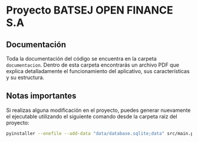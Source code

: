 # Proyecto BATSEJ OPEN FINANCE S.A

## Documentación

Toda la documentación del código se encuentra en la carpeta `documentacion`. Dentro de esta carpeta encontrarás un archivo PDF que explica detalladamente el funcionamiento del aplicativo, sus características y su estructura.

## Notas importantes

Si realizas alguna modificación en el proyecto, puedes generar nuevamente el ejecutable utilizando el siguiente comando desde la carpeta raíz del proyecto:

```bash
pyinstaller --onefile --add-data "data/database.sqlite;data" src/main.py
